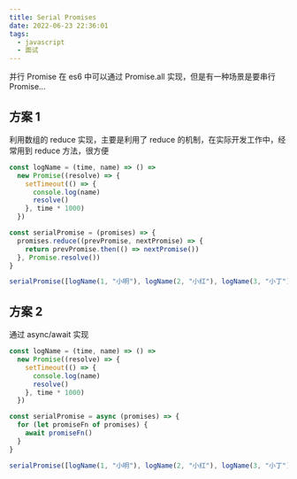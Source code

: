 ```yaml
---
title: Serial Promises
date: 2022-06-23 22:36:01
tags:
  - javascript
  - 面试
---
```


并行 Promise 在 es6 中可以通过 Promise.all 实现，但是有一种场景是要串行 Promise...

## 方案 1

利用数组的 reduce 实现，主要是利用了 reduce 的机制，在实际开发工作中，经常用到 reduce 方法，很方便

```javascript
const logName = (time, name) => () =>
  new Promise((resolve) => {
    setTimeout(() => {
      console.log(name)
      resolve()
    }, time * 1000)
  })

const serialPromise = (promises) => {
  promises.reduce((prevPromise, nextPromise) => {
    return prevPromise.then(() => nextPromise())
  }, Promise.resolve())
}

serialPromise([logName(1, "小明"), logName(2, "小红"), logName(3, "小丁")])
```

## 方案 2

通过 async/await 实现

```javascript
const logName = (time, name) => () =>
  new Promise((resolve) => {
    setTimeout(() => {
      console.log(name)
      resolve()
    }, time * 1000)
  })

const serialPromise = async (promises) => {
  for (let promiseFn of promises) {
    await promiseFn()
  }
}

serialPromise([logName(1, "小明"), logName(2, "小红"), logName(3, "小丁")])
```
